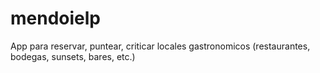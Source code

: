 # mendoielp
App para reservar, puntear, criticar locales gastronomicos (restaurantes, bodegas, sunsets, bares, etc.)
